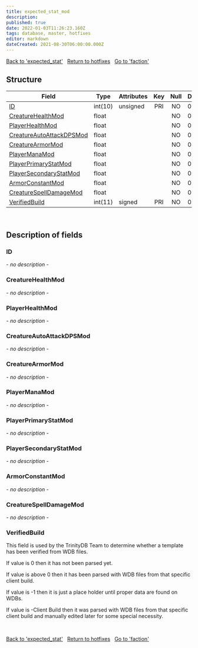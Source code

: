 ```yaml
---
title: expected_stat_mod
description: 
published: true
date: 2022-01-03T11:26:23.160Z
tags: database, master, hotfixes
editor: markdown
dateCreated: 2021-08-30T06:00:00.000Z
---
```


<a href="https://trinitycore.info/en/database/master/hotfixes/expected_stat" class="mt-5 v-btn v-btn--depressed v-btn--flat v-btn--outlined theme--light v-size--default darkblue--text text--lighten-3"><span class="v-btn__content"><i aria-hidden="true" class="v-icon notranslate v-icon--left mdi mdi-arrow-left theme--light"></i><span>Back to 'expected_stat'</span></span></a>&nbsp;&nbsp;&nbsp;<a href="https://trinitycore.info/en/database/master/hotfixes/home" class="mt-5 v-btn v-btn--depressed v-btn--flat v-btn--outlined theme--light v-size--default darkblue--text text--lighten-3"><span class="v-btn__content"><i aria-hidden="true" class="v-icon notranslate v-icon--left mdi mdi-home-outline theme--light"></i><span>Return to hotfixes</span></span></a>&nbsp;&nbsp;&nbsp;<a href="https://trinitycore.info/en/database/master/hotfixes/faction" class="mt-5 v-btn v-btn--depressed v-btn--flat v-btn--outlined theme--light v-size--default darkblue--text text--lighten-3"><span class="v-btn__content"><span>Go to 'faction'</span><i aria-hidden="true" class="v-icon notranslate v-icon--right mdi mdi-arrow-right theme--light"></i></span></a>

## Structure

| Field | Type | Attributes | Key | Null | Default | Extra | Comment |
| --- | --- | --- | :---: | :---: | --- | --- | --- |
| [ID](#id) | int(10) | unsigned | PRI | NO | 0 |  |  |
| [CreatureHealthMod](#creaturehealthmod) | float |  |  | NO | 0 |  |  |
| [PlayerHealthMod](#playerhealthmod) | float |  |  | NO | 0 |  |  |
| [CreatureAutoAttackDPSMod](#creatureautoattackdpsmod) | float |  |  | NO | 0 |  |  |
| [CreatureArmorMod](#creaturearmormod) | float |  |  | NO | 0 |  |  |
| [PlayerManaMod](#playermanamod) | float |  |  | NO | 0 |  |  |
| [PlayerPrimaryStatMod](#playerprimarystatmod) | float |  |  | NO | 0 |  |  |
| [PlayerSecondaryStatMod](#playersecondarystatmod) | float |  |  | NO | 0 |  |  |
| [ArmorConstantMod](#armorconstantmod) | float |  |  | NO | 0 |  |  |
| [CreatureSpellDamageMod](#creaturespelldamagemod) | float |  |  | NO | 0 |  |  |
| [VerifiedBuild](#verifiedbuild) | int(11) | signed | PRI | NO | 0 |  |  |
&nbsp;
## Description of fields

### ID
*- no description -*
&nbsp;

### CreatureHealthMod
*- no description -*
&nbsp;

### PlayerHealthMod
*- no description -*
&nbsp;

### CreatureAutoAttackDPSMod
*- no description -*
&nbsp;

### CreatureArmorMod
*- no description -*
&nbsp;

### PlayerManaMod
*- no description -*
&nbsp;

### PlayerPrimaryStatMod
*- no description -*
&nbsp;

### PlayerSecondaryStatMod
*- no description -*
&nbsp;

### ArmorConstantMod
*- no description -*
&nbsp;

### CreatureSpellDamageMod
*- no description -*
&nbsp;

### VerifiedBuild
This field is used by the TrinityDB Team to determine whether a template has been verified from WDB files.

If value is 0 then it has not been parsed yet.

If value is above 0 then it has been parsed with WDB files from that specific client build.

If value is -1 then it is just a place holder until proper data are found on WDBs.

If value is -Client Build then it was parsed with WDB files from that specific client build and manually edited later for some special necessity.

&nbsp;

<a href="https://trinitycore.info/en/database/master/hotfixes/expected_stat" class="mt-5 v-btn v-btn--depressed v-btn--flat v-btn--outlined theme--light v-size--default darkblue--text text--lighten-3"><span class="v-btn__content"><i aria-hidden="true" class="v-icon notranslate v-icon--left mdi mdi-arrow-left theme--light"></i><span>Back to 'expected_stat'</span></span></a>&nbsp;&nbsp;&nbsp;<a href="https://trinitycore.info/en/database/master/hotfixes/home" class="mt-5 v-btn v-btn--depressed v-btn--flat v-btn--outlined theme--light v-size--default darkblue--text text--lighten-3"><span class="v-btn__content"><i aria-hidden="true" class="v-icon notranslate v-icon--left mdi mdi-home-outline theme--light"></i><span>Return to hotfixes</span></span></a>&nbsp;&nbsp;&nbsp;<a href="https://trinitycore.info/en/database/master/hotfixes/faction" class="mt-5 v-btn v-btn--depressed v-btn--flat v-btn--outlined theme--light v-size--default darkblue--text text--lighten-3"><span class="v-btn__content"><span>Go to 'faction'</span><i aria-hidden="true" class="v-icon notranslate v-icon--right mdi mdi-arrow-right theme--light"></i></span></a>

